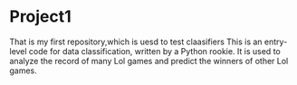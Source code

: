 # Project1
That is my first repository,which is uesd to test claasifiers This is an entry-level code for data classification, written by a Python rookie. It is used to analyze the record of many Lol games and predict the winners of other Lol games.
